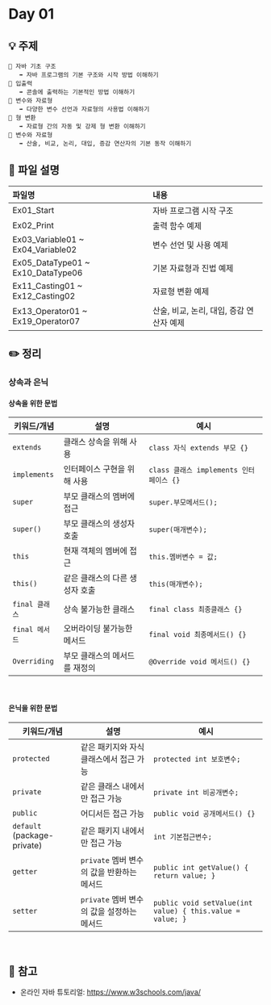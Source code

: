 # Day 01

## 💡 주제
```
📌 자바 기초 구조
   ➡️ 자바 프로그램의 기본 구조와 시작 방법 이해하기
📌 입출력
   ➡️ 콘솔에 출력하는 기본적인 방법 이해하기
📌 변수와 자료형
   ➡️ 다양한 변수 선언과 자료형의 사용법 이해하기
📌 형 변환
   ➡️ 자료형 간의 자동 및 강제 형 변환 이해하기
📌 변수와 자료형
   ➡️ 산술, 비교, 논리, 대입, 증감 연산자의 기본 동작 이해하기
```

## 📄 파일 설명
| 파일명 | 내용 |
|:--   |:--      |
| Ex01_Start | 자바 프로그램 시작 구조 |
| Ex02_Print | 출력 함수 예제 |
| Ex03_Variable01 ~ Ex04_Variable02 | 변수 선언 및 사용 예제 |
| Ex05_DataType01 ~ Ex10_DataType06 | 기본 자료형과 진법 예제 |
| Ex11_Casting01 ~ Ex12_Casting02 | 자료형 변환 예제 |
| Ex13_Operator01 ~ Ex19_Operator07 | 산술, 비교, 논리, 대입, 증감 연산자 예제 |

## ✏️ 정리

### 상속과 은닉

#### 상속을 위한 문법

| 키워드/개념      | 설명                          | 예시                                |
|-----------------|-----------------------------|-------------------------------------|
| `extends`       | 클래스 상속을 위해 사용          | `class 자식 extends 부모 {}`        |
| `implements`    | 인터페이스 구현을 위해 사용      | `class 클래스 implements 인터페이스 {}` |
| `super`         | 부모 클래스의 멤버에 접근        | `super.부모메서드();`               |
| `super()`       | 부모 클래스의 생성자 호출        | `super(매개변수);`                  |
| `this`          | 현재 객체의 멤버에 접근          | `this.멤버변수 = 값;`               |
| `this()`        | 같은 클래스의 다른 생성자 호출    | `this(매개변수);`                   |
| `final 클래스`   | 상속 불가능한 클래스            | `final class 최종클래스 {}`          |
| `final 메서드`   | 오버라이딩 불가능한 메서드        | `final void 최종메서드() {}`         |
| `Overriding`    | 부모 클래스의 메서드를 재정의     | `@Override void 메서드() {}`         |

<br>

#### 은닉을 위한 문법

| 키워드/개념        | 설명                                   | 예시                                  |
|--------------------|--------------------------------------|---------------------------------------|
| `protected`        | 같은 패키지와 자식 클래스에서 접근 가능   | `protected int 보호변수;`             |
| `private`          | 같은 클래스 내에서만 접근 가능          | `private int 비공개변수;`             |
| `public`           | 어디서든 접근 가능                     | `public void 공개메서드() {}`         |
| `default` (package-private) | 같은 패키지 내에서만 접근 가능      | `int 기본접근변수;`                   |
| `getter`           | `private` 멤버 변수의 값을 반환하는 메서드 | `public int getValue() { return value; }` |
| `setter`           | `private` 멤버 변수의 값을 설정하는 메서드 | `public void setValue(int value) { this.value = value; }` |

<br>



## 📑 참고
- 온라인 자바 튜토리얼: https://www.w3schools.com/java/